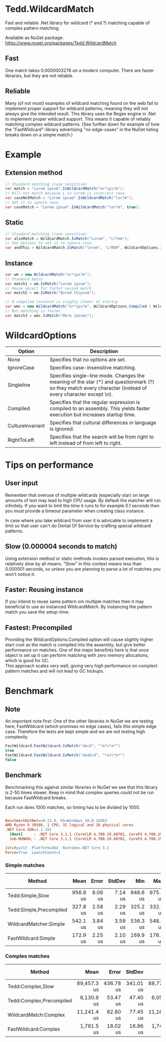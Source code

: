 
# Tedd.WildcardMatch
Fast and reliable .Net library for wildcard (\* and ?) matching capable of complex pattern matching.

Available as NuGet package: https://www.nuget.org/packages/Tedd.WildcardMatch

## Fast
One match takes 0.0000003278 on a modern computer. There are faster libraries, but they are not reliable.

## Reliable
Many (of not most) examples of wildcard matching found on the web fail to implement proper support for wildcard patterns, meaning they will not always give the intended result. This library uses the Regex engine in .Net to implement proper wildcard support. This means it capable of reliably matching complex wildcard patterns.
(See further down for example of how the "FastWildcard"-library advertising "no edge-cases" in the NuGet listing breaks down on a simple match.)

# Example

## Extension method
```csharp
// Standard matching (case sensitive)
var match = "Lorem ipsum".IsWildcardMatch("or*ips?m");        
// Will not match because L in Lorem is incorrect case
var caseNotMatch = "Lorem ipsum".IsWildcardMatch("lor?m");   
// Set it to ignore case
var caseMatch = "Lorem ipsum".IsWildcardMatch("lor?m", true); 
```
## Static
```csharp
// Standard matching (case sensitive)
var alsoMatch = WildcardMatch.IsMatch("Lorem", "L??em");
// Use Options to set it to ignore case
var andThis = WildcardMatch.IsMatch("lorem", "L?REM", WildcardOptions.IgnoreCase);
```
## Instance
```csharp
var wm = new WildcardMatch("or*ips?m");
// Standard match
var match1 = wm.IsMatch("Lorem ipsum");
// Reuse object for faster second match
var match2 = wm.IsMatch("Bored Chipsom");

// A compiled instance is slighly slower at startup
var wmc = new WildcardMatch("or*ips?m", WildcardOptions.Compiled | WildcardOptons.IgnoreCase);
// But matching is faster
var match3 = wmc.IsMatch("More ipsums");

```

# WildcardOptions
| Option          | Description  |
|--|--|
| None            | Specifies that no options are set. |
| IgnoreCase      | Specifies case-insensitive matching. |
| Singleline      | Specifies single-line mode. Changes the meaning of the star (*) and questionmark (?) so they match every character (instead of every character except \n). |
| Compiled        | Specifies that the regular expression is compiled to an assembly. This yields faster execution but increases startup time. |
| CultureInvariant| Specifies that cultural differences in language is ignored. |
| RightToLeft     | Specifies that the search will be from right to left instead of from left to right. |

# Tips on performance

## User input
Remember that overuse of multiple wildcards (especially star) on large amounts of text may lead to high CPU usage. By default the matcher will run infinitely. If you want to limit the time it runs to for example 0.1 seconds then you must provide a timeout parameter when creating class instance.

In case where you take wildcard from user it is advicable to implement a limit so that user can't do Denial Of Service by crafting special wildcard patterns.

## Slow (0.000004 seconds to match)
Using extension method or static methods invokes parsed execution, this is relatively slow by all means. "Slow" in this context means less than 0.000001 seconds, so unless you are planning to parse a lot of matches you won't notice it.

## Faster: Reusing instance
If you intend to reuse same pattern om multiple matches then it may beneficial to use an instanced WildcardMatch. By instancing the pattern match you save the setup-time.

## Fastest: Precompiled
Providing the WildcardOptions.Compiled option will cause slightly higher start cost as the match is compiled into the assembly, but give better performance on matches. One of the major benefints here is that once object is set up it can perform matching with zero memory allocations, which is good for GC.<br />
This approach scales very well, giving very high performance on complext pattern matches and will not lead to GC hickups.

# Benchmark

## Note
An important note first: One of the other libraries in NuGet we are testing here, FastWildcard (which promises no edge cases), fails this simple edge case. Therefore the tests are kept simple and we are not testing high complexity.
``` csharp
FastWildcard.FastWildcard.IsMatch("abcd", "*a?c*e*")
true
FastWildcard.FastWildcard.IsMatch("ababcd", "*a?c*e*")
false
```

## Benchmark
Benchmarking this against similar libraries in NuGet we see that this library is 2-50 times slower. Keep in mind that complex queries could not be run because FastWildcard breaks.

Each run does 1000 matches, so timing has to be divided by 1000.

``` ini

BenchmarkDotNet=v0.12.0, OS=Windows 10.0.18363
AMD Ryzen 9 3950X, 1 CPU, 32 logical and 16 physical cores
.NET Core SDK=3.1.101
  [Host]     : .NET Core 3.1.1 (CoreCLR 4.700.19.60701, CoreFX 4.700.19.60801), X64 RyuJIT  [AttachedDebugger]
  Job-MUNHVL : .NET Core 3.1.1 (CoreCLR 4.700.19.60701, CoreFX 4.700.19.60801), X64 RyuJIT

Jit=RyuJit  Platform=X64  Runtime=.NET Core 3.1  
Force=True  LaunchCount=1  

```
### Simple matches

|                   Method |        Mean |     Error |    StdDev |         Min |         Max |      Median |         P95 |         P90 | Iterations |     Op/s |  Ratio | RatioSD | Baseline |     Gen 0 | Gen 1 | Gen 2 |  Allocated | TotalIssues/Op | BranchInstructions/Op | BranchMispredictions/Op |
|------------------------- |------------:|----------:|----------:|------------:|------------:|------------:|------------:|------------:|-----------:|---------:|-------:|--------:|--------- |----------:|------:|------:|-----------:|---------------:|----------------------:|------------------------:|
|         Tedd:Simple,Slow |    956.8 us |   8.06 us |   7.14 us |    946.6 us |    975.4 us |    957.8 us |    966.2 us |    961.3 us |      14.00 | 1,045.13 |   2.92 |    0.03 |       No |   39.0625 |     - |     - |   328009 B |      2,359,977 |               811,155 |                  12,312 |
|  Tedd:Simple,Precompiled |    327.8 us |   2.58 us |   2.29 us |    325.2 us |    332.8 us |    327.3 us |    332.2 us |    331.2 us |      14.00 | 3,050.39 |   1.00 |    0.00 |      Yes |         - |     - |     - |        3 B |        649,149 |               319,021 |                   3,646 |
|   WildcardMatcher:Simple |    542.1 us |   3.84 us |   3.59 us |    536.3 us |    548.3 us |    542.0 us |    547.3 us |    546.7 us |      15.00 | 1,844.71 |   1.65 |    0.01 |       No |   82.0313 |     - |     - |   688009 B |      1,047,506 |               493,320 |                   6,628 |
|      FastWildcard:Simple |    172.9 us |   2.25 us |   2.10 us |    169.9 us |    176.1 us |    173.4 us |    175.6 us |    175.2 us |      15.00 | 5,783.87 |   0.53 |    0.01 |       No |    2.6855 |     - |     - |    24000 B |        452,903 |               154,223 |                   1,972 |


### Complex matches
|                   Method |        Mean |     Error |    StdDev |         Min |         Max |      Median |         P95 |         P90 | Iterations |     Op/s |  Ratio | RatioSD | Baseline |     Gen 0 | Gen 1 | Gen 2 |  Allocated | TotalIssues/Op | BranchInstructions/Op | BranchMispredictions/Op |
|------------------------- |------------:|----------:|----------:|------------:|------------:|------------:|------------:|------------:|-----------:|---------:|-------:|--------:|--------- |----------:|------:|------:|-----------:|---------------:|----------------------:|------------------------:|
|        Tedd:Complex,Slow | 89,457.3 us | 436.78 us | 341.01 us | 88,778.8 us | 89,946.7 us | 89,585.9 us | 89,815.0 us | 89,698.3 us |      12.00 |    11.18 | 272.84 |    2.04 |       No |         - |     - |     - |   633488 B |    168,288,256 |            83,783,522 |                 722,132 |
| Tedd:Complex,Precompiled |  6,130.9 us |  53.47 us |  47.40 us |  6,058.0 us |  6,201.4 us |  6,147.1 us |  6,196.0 us |  6,181.5 us |      14.00 |   163.11 |  18.70 |    0.21 |       No |         - |     - |     - |        5 B |     14,527,464 |             7,241,555 |                  66,272 |
|    WildcardMatch:Complex | 11,241.4 us |  82.80 us |  77.45 us | 11,162.3 us | 11,402.6 us | 11,216.0 us | 11,359.7 us | 11,337.6 us |      15.00 |    88.96 |  34.27 |    0.30 |       No | 1953.1250 |     - |     - | 16368010 B |     22,756,797 |            10,443,898 |                 118,754 |
|     FastWildcard:Complex |  1,781.5 us |  18.02 us |  16.86 us |  1,746.1 us |  1,800.8 us |  1,786.2 us |  1,800.8 us |  1,800.5 us |      15.00 |   561.31 |   5.44 |    0.06 |       No |    1.9531 |     - |     - |    24000 B |      4,337,896 |             1,457,561 |                  21,295 |
